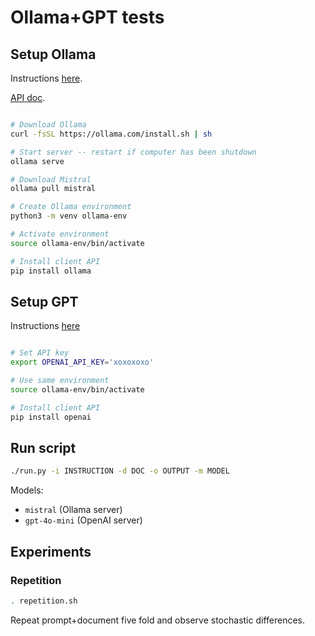 # Ollama+GPT tests

## Setup Ollama

Instructions [here](https://github.com/RamiKrispin/ollama-poc?tab=readme-ov-file#setting-up-ollama).

[API doc](https://github.com/ollama/ollama/blob/main/docs/api.md#generate-a-completion).

```sh

# Download Ollama
curl -fsSL https://ollama.com/install.sh | sh

# Start server -- restart if computer has been shutdown
ollama serve

# Download Mistral
ollama pull mistral

# Create Ollama environment
python3 -m venv ollama-env

# Activate environment
source ollama-env/bin/activate

# Install client API
pip install ollama

```

## Setup GPT

Instructions [here](https://platform.openai.com/docs/quickstart?language-preference=python)

```sh

# Set API key
export OPENAI_API_KEY='xoxoxoxo'

# Use same environment
source ollama-env/bin/activate

# Install client API
pip install openai

```

## Run script


```sh
./run.py -i INSTRUCTION -d DOC -o OUTPUT -m MODEL
```

Models:
- `mistral` (Ollama server)
- `gpt-4o-mini` (OpenAI server)


## Experiments


### Repetition

```sh
. repetition.sh
```

Repeat prompt+document five fold and observe stochastic differences.
